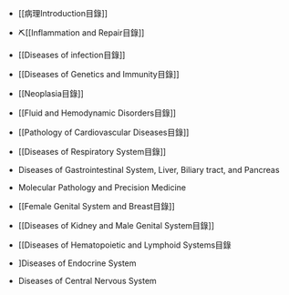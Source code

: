 - [[病理Introduction目錄]]
- ⛏️[[Inflammation and Repair目錄]]
- [[Diseases of infection目錄]]
- [[Diseases of Genetics and Immunity目錄]]
- [[Neoplasia目錄]]
- [[Fluid and Hemodynamic Disorders目錄]]
- [[Pathology of Cardiovascular Diseases目錄]]

- [[Diseases of Respiratory System目錄]]
- Diseases of Gastrointestinal System, Liver, Biliary tract, and Pancreas
- Molecular Pathology and Precision Medicine
- [[Female Genital System and Breast目錄]]
- [[Diseases of Kidney and Male Genital System目錄]]
- [[Diseases of Hematopoietic and Lymphoid Systems目錄
- ]Diseases of Endocrine System
- Diseases of Central Nervous System